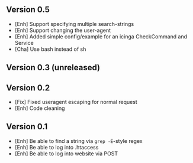 Version 0.5
-----------
- [Enh]     Support specifying multiple search-strings
- [Enh]     Support changing the user-agent
- [Enh]     Added simple config/example for an icinga CheckCommand and Service
- [Cha]     Use bash instead of sh

Version 0.3 (unreleased)
-----------



Version 0.2
-----------

- [Fix]		Fixed useragent escaping for normal request
- [Enh]		Code cleaning


Version 0.1
-----------

- [Enh]     Be able to find a string via `grep -E`-style regex
- [Enh]     Be able to log into .htaccess
- [Enh]     Be able to log into website via POST

